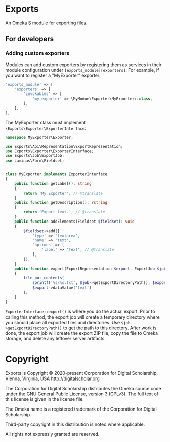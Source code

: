 # Exports

An [Omeka S](https://omeka.org/s/) module for exporting files.

## For developers

### Adding custom exporters

Modules can add custom exporters by registering them as services in their module
configuration under `[exports_module][exporters]`. For example, if you want to register
a "MyExporter" exporter:

```php
'exports_module' => [
    'exporters' => [
        'invokables' => [
            'my_exporter' => \MyModue\Exporter\MyExporter::class,
        ],
    ],
],
```

The MyExporter class must implement `\Exports\Exporter\ExporterInterface`:

```php
namespace MyExporter\Exporter;

use Exports\Api\Representation\ExportRepresentation;
use Exports\Exporter\ExporterInterface;
use Exports\Job\ExportJob;
use Laminas\Form\Fieldset;


class MyExporter implements ExporterInterface
{
    public function getLabel(): string
    {
        return 'My Exporter'; // @translate
    }
    public function getDescription(): ?string
    {
        return 'Export text.'; // @translate
    }
    public function addElements(Fieldset $fieldset): void
    {
        $fieldset->add([
            'type' => 'textarea',
            'name' => 'text',
            'options' => [
                'label' => 'Text', // @translate
            ],
        ]);
    }
    public function export(ExportRepresentation $export, ExportJob $job): void
    {
        file_put_contents(
            sprintf('%s/%s.txt', $job->getExportDirectoryPath(), $export->name()),
            $export->dataValue('text')
        );
    }
}
```

`ExporterInterface::export()` is where you do the actual export. Prior to calling
this method, the export job will create a temporary directory where you should place
all exported files and directories. Use `$job->getExportDirectoryPath()` to get
the path to this directory. After work is done, the export job will create the export
ZIP file, copy the file to Omeka storage, and delete any leftover server artifacts.

###

# Copyright

Exports is Copyright © 2020-present Corporation for Digital Scholarship, Vienna,
Virginia, USA http://digitalscholar.org

The Corporation for Digital Scholarship distributes the Omeka source code under
the GNU General Public License, version 3 (GPLv3). The full text of this license
is given in the license file.

The Omeka name is a registered trademark of the Corporation for Digital Scholarship.

Third-party copyright in this distribution is noted where applicable.

All rights not expressly granted are reserved.
